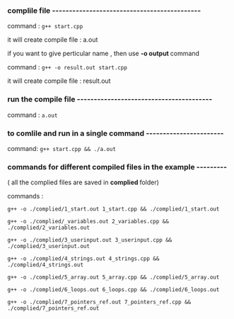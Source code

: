 ### complile file   --------------------------------------------

command : `g++ start.cpp`

it will create compile file : a.out 

if you want to give perticular name , then use <b>-o output </b> command

command : `g++ -o result.out start.cpp`

it will create compile file : result.out




### run the compile file  ----------------------------------------

command : `a.out`



### to comlile and run in a single command  -----------------------

command: `g++ start.cpp && ./a.out`



### commands for different compiled files in the example  ---------

( all the complied files are saved in <b> complied </b> folder)

commands :

`g++ -o ./complied/1_start.out 1_start.cpp && ./complied/1_start.out`

`g++ -o ./complied/_variables.out 2_variables.cpp && ./complied/2_variables.out`

`g++ -o ./complied/3_userinput.out 3_userinput.cpp && ./complied/3_userinput.out`

`g++ -o ./complied/4_strings.out 4_strings.cpp && ./complied/4_strings.out`

`g++ -o ./complied/5_array.out 5_array.cpp && ./complied/5_array.out`

`g++ -o ./complied/6_loops.out 6_loops.cpp && ./complied/6_loops.out`

`g++ -o ./complied/7_pointers_ref.out 7_pointers_ref.cpp && ./complied/7_pointers_ref.out`